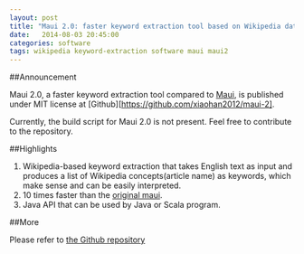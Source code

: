 ```yaml
---
layout: post
title: "Maui 2.0: faster keyword extraction tool based on Wikipedia data"
date:   2014-08-03 20:45:00
categories: software
tags: wikipedia keyword-extraction software maui maui2
---
```


##Announcement

Maui 2.0, a faster keyword extraction tool compared to [Maui][maui], is published under MIT license at [Github][https://github.com/xiaohan2012/maui-2].

Currently, the build script for Maui 2.0 is not present. Feel free to contribute to the repository.

##Highlights

1. Wikipedia-based keyword extraction that takes English text as input and produces a list of Wikipedia concepts(article name) as keywords, which make sense and can be easily interpreted.
2. 10 times faster than the [original maui][maui].
3. Java API that can be used by Java or Scala program.

##More

Please refer to [the Github repository][maui2-github]

[maui2-github]: https://github.com/xiaohan2012/maui-2
[maui]: https://code.google.com/p/maui-indexer/
[wm]: http://wikipedia-miner.cms.waikato.ac.nz/